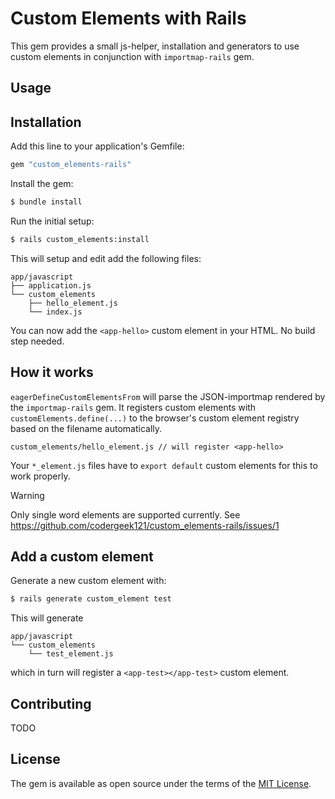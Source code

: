 # Custom Elements with Rails

This gem provides a small js-helper, installation and generators to use custom elements in conjunction with `importmap-rails` gem.

## Usage

## Installation
Add this line to your application's Gemfile:

```ruby
gem "custom_elements-rails"
```

Install the gem:

```bash
$ bundle install
```

Run the initial setup:

```bash
$ rails custom_elements:install
```

This will setup and edit add the following files:

```
app/javascript
├── application.js
└── custom_elements
    ├── hello_element.js
    └── index.js
```

You can now add the `<app-hello>` custom element in your HTML. No build step needed.

## How it works

`eagerDefineCustomElementsFrom` will parse the JSON-importmap rendered by the `importmap-rails` gem.
It registers custom elements with `customElements.define(...)` to the browser's custom element registry based on the filename automatically.

```
custom_elements/hello_element.js // will register <app-hello>
```

Your `*_element.js` files have to `export default` custom elements for this to work properly.

> [!WARNING]  
> Only single word elements are supported currently. See https://github.com/codergeek121/custom_elements-rails/issues/1


## Add a custom element

Generate a new custom element with:

```bash
$ rails generate custom_element test 
```

This will generate 

```
app/javascript
└── custom_elements
    └── test_element.js
```

which in turn will register a `<app-test></app-test>` custom element.

## Contributing

TODO

## License

The gem is available as open source under the terms of the [MIT License](https://opensource.org/licenses/MIT).

